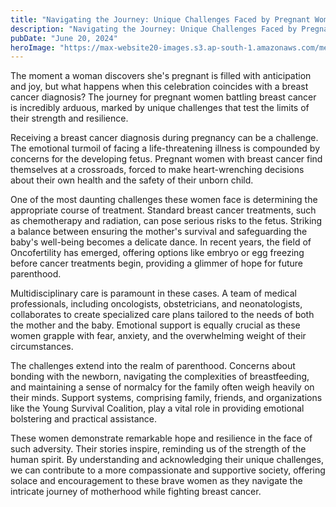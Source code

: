 ```yaml
---
title: "Navigating the Journey: Unique Challenges Faced by Pregnant Women Diagnosed with Breast Cancer"
description: "Navigating the Journey: Unique Challenges Faced by Pregnant Women Diagnosed with Breast Cancer"
pubDate: "June 20, 2024"
heroImage: "https://max-website20-images.s3.ap-south-1.amazonaws.com/medium_pregnancy_breast_cancer_898b458078.jpg"
---
```


The moment a woman discovers she's pregnant is filled with anticipation and joy, but what happens when this celebration coincides with a breast cancer diagnosis? The journey for pregnant women battling breast cancer is incredibly arduous, marked by unique challenges that test the limits of their strength and resilience.

Receiving a breast cancer diagnosis during pregnancy can be a challenge. The emotional turmoil of facing a life-threatening illness is compounded by concerns for the developing fetus. Pregnant women with breast cancer find themselves at a crossroads, forced to make heart-wrenching decisions about their own health and the safety of their unborn child.

One of the most daunting challenges these women face is determining the appropriate course of treatment. Standard breast cancer treatments, such as chemotherapy and radiation, can pose serious risks to the fetus. Striking a balance between ensuring the mother's survival and safeguarding the baby's well-being becomes a delicate dance. In recent years, the field of Oncofertility has emerged, offering options like embryo or egg freezing before cancer treatments begin, providing a glimmer of hope for future parenthood.

Multidisciplinary care is paramount in these cases. A team of medical professionals, including oncologists, obstetricians, and neonatologists, collaborates to create specialized care plans tailored to the needs of both the mother and the baby. Emotional support is equally crucial as these women grapple with fear, anxiety, and the overwhelming weight of their circumstances.


The challenges extend into the realm of parenthood. Concerns about bonding with the newborn, navigating the complexities of breastfeeding, and maintaining a sense of normalcy for the family often weigh heavily on their minds. Support systems, comprising family, friends, and organizations like the Young Survival Coalition, play a vital role in providing emotional bolstering and practical assistance.

These women demonstrate remarkable hope and resilience in the face of such adversity. Their stories inspire, reminding us of the strength of the human spirit. By understanding and acknowledging their unique challenges, we can contribute to a more compassionate and supportive society, offering solace and encouragement to these brave women as they navigate the intricate journey of motherhood while fighting breast cancer.
